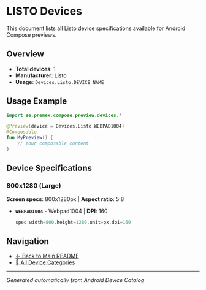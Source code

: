 # LISTO Devices

This document lists all Listo device specifications available for Android Compose previews.

## Overview

- **Total devices**: 1
- **Manufacturer**: Listo
- **Usage**: `Devices.Listo.DEVICE_NAME`

## Usage Example

```kotlin
import se.premex.compose.preview.devices.*

@Preview(device = Devices.Listo.WEBPAD1004)
@Composable
fun MyPreview() {
    // Your composable content
}
```

## Device Specifications

### 800x1280 (Large)

**Screen specs**: 800x1280px | **Aspect ratio**: 5:8

- **`WEBPAD1004`** - Webpad1004 | **DPI**: 160
  ```kotlin
  spec:width=800,height=1280,unit=px,dpi=160
  ```

## Navigation

- [← Back to Main README](../../README.md)
- [📱 All Device Categories](../README.md)

---
*Generated automatically from Android Device Catalog*
